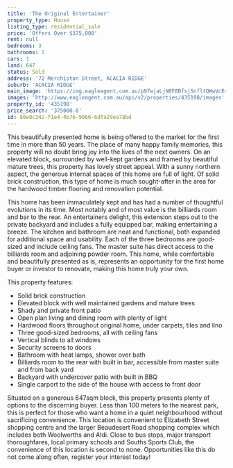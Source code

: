 ```yaml
---
title: 'The Original Entertainer'
property_type: House
listing_type: residential_sale
price: 'Offers Over $375,000'
rent: null
bedrooms: 3
bathrooms: 1
cars: 1
land: 647
status: Sold
address: '72 Merchiston Street, ACACIA RIDGE'
suburb: 'ACACIA RIDGE'
main_image: 'https://img.eagleagent.com.au/p97wjaLjN0F8BfsjSnfltQWwVcE=/1280x854/smart/https://s3-us-west-2.amazonaws.com/eagleagent-orig/images/6821627/126821766-image-M.jpg'
images: 'http://www.eagleagent.com.au/api/v2/properties/435198/images'
property_id: '435198'
price_search: '375000.0'
id: 88e8c342-f1e4-4b76-9066-6dfa29ea78bd
---
```

This beautifully presented home is being offered to the market for the first time in more than 50 years. The place of many happy family memories, this property will no doubt bring joy into the lives of the next owners. On an elevated block, surrounded by well-kept gardens and framed by beautiful mature trees, this property has lovely street appeal. With a sunny northern aspect, the generous internal spaces of this home are full of light. Of solid brick construction, this type of home is much sought-after in the area for the hardwood timber flooring and renovation potential.

This home has been immaculately kept and has had a number of thoughtful evolutions in its time. Most notably and of most value is the billiards room and bar to the rear. An entertainers delight, this extension steps out to the private backyard and includes a fully equipped bar, making entertaining a breeze. The kitchen and bathroom are neat and functional, both expanded for additional space and usability. Each of the three bedrooms are good-sized and include ceiling fans. The master suite has direct access to the billiards room and adjoining powder room. This home, while comfortable and beautifully presented as is, represents an opportunity for the first home buyer or investor to renovate, making this home truly your own.

This property features:

*  Solid brick construction
*  Elevated block with well maintained gardens and mature trees
*  Shady and private front patio
*  Open plan living and dining room with plenty of light
*  Hardwood floors throughout original home, under carpets, tiles and lino
*  Three good-sized bedrooms, all with ceiling fans
*  Vertical blinds to all windows
*  Security screens to doors
*  Bathroom with heat lamps, shower over bath
*  Billiards room to the rear with built in bar, accessible from master suite and from back yard
*  Backyard with undercover patio with built in BBQ
*  Single carport to the side of the house with access to front door

Situated on a generous 647sqm block, this property presents plenty of options to the discerning buyer. Less than 100 meters to the nearest park, this is perfect for those who want a home in a quiet neighbourhood without sacrificing convenience. This location is convenient to Elizabeth Street shopping centre and the larger Beaudesert Road shopping complex which includes both Woolworths and Aldi. Close to bus stops, major transport thoroughfares, local primary schools and Souths Sports Club, the convenience of this location is second to none. Opportunities like this do not come along often, register your interest today!